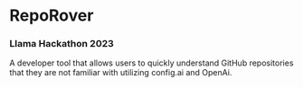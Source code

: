 # RepoRover

### Llama Hackathon 2023
A developer tool that allows users to quickly understand GitHub repositories that they are not familiar with utilizing config.ai and OpenAi.
